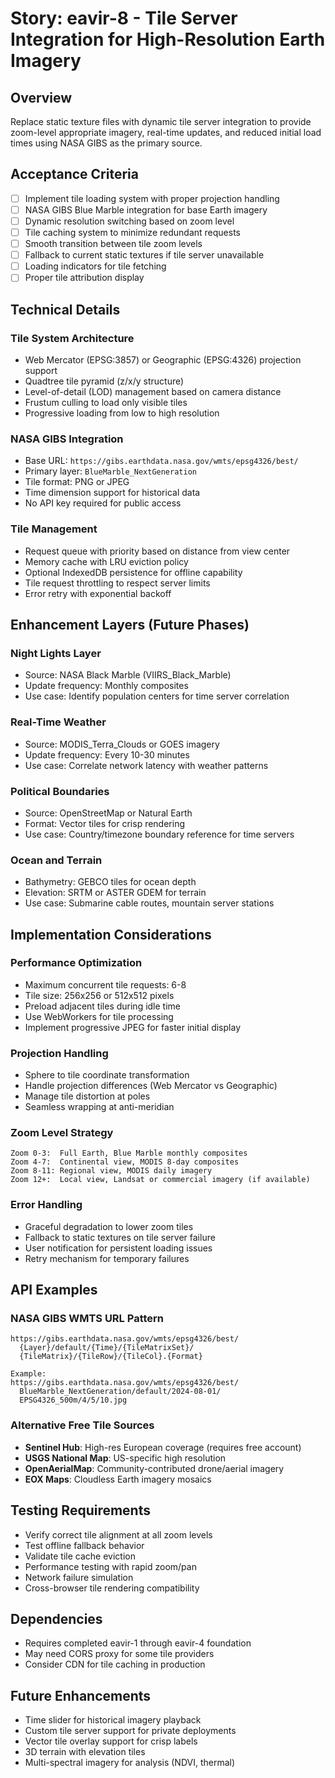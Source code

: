 # Story: eavir-8 - Tile Server Integration for High-Resolution Earth Imagery

## Overview
Replace static texture files with dynamic tile server integration to provide zoom-level appropriate imagery, real-time updates, and reduced initial load times using NASA GIBS as the primary source.

## Acceptance Criteria
- [ ] Implement tile loading system with proper projection handling
- [ ] NASA GIBS Blue Marble integration for base Earth imagery
- [ ] Dynamic resolution switching based on zoom level
- [ ] Tile caching system to minimize redundant requests
- [ ] Smooth transition between tile zoom levels
- [ ] Fallback to current static textures if tile server unavailable
- [ ] Loading indicators for tile fetching
- [ ] Proper tile attribution display

## Technical Details

### Tile System Architecture
- Web Mercator (EPSG:3857) or Geographic (EPSG:4326) projection support
- Quadtree tile pyramid (z/x/y structure)
- Level-of-detail (LOD) management based on camera distance
- Frustum culling to load only visible tiles
- Progressive loading from low to high resolution

### NASA GIBS Integration
- Base URL: `https://gibs.earthdata.nasa.gov/wmts/epsg4326/best/`
- Primary layer: `BlueMarble_NextGeneration`
- Tile format: PNG or JPEG
- Time dimension support for historical data
- No API key required for public access

### Tile Management
- Request queue with priority based on distance from view center
- Memory cache with LRU eviction policy
- Optional IndexedDB persistence for offline capability
- Tile request throttling to respect server limits
- Error retry with exponential backoff

## Enhancement Layers (Future Phases)

### Night Lights Layer
- Source: NASA Black Marble (VIIRS_Black_Marble)
- Update frequency: Monthly composites
- Use case: Identify population centers for time server correlation

### Real-Time Weather
- Source: MODIS_Terra_Clouds or GOES imagery
- Update frequency: Every 10-30 minutes
- Use case: Correlate network latency with weather patterns

### Political Boundaries
- Source: OpenStreetMap or Natural Earth
- Format: Vector tiles for crisp rendering
- Use case: Country/timezone boundary reference for time servers

### Ocean and Terrain
- Bathymetry: GEBCO tiles for ocean depth
- Elevation: SRTM or ASTER GDEM for terrain
- Use case: Submarine cable routes, mountain server stations

## Implementation Considerations

### Performance Optimization
- Maximum concurrent tile requests: 6-8
- Tile size: 256x256 or 512x512 pixels
- Preload adjacent tiles during idle time
- Use WebWorkers for tile processing
- Implement progressive JPEG for faster initial display

### Projection Handling
- Sphere to tile coordinate transformation
- Handle projection differences (Web Mercator vs Geographic)
- Manage tile distortion at poles
- Seamless wrapping at anti-meridian

### Zoom Level Strategy
```
Zoom 0-3:  Full Earth, Blue Marble monthly composites
Zoom 4-7:  Continental view, MODIS 8-day composites  
Zoom 8-11: Regional view, MODIS daily imagery
Zoom 12+:  Local view, Landsat or commercial imagery (if available)
```

### Error Handling
- Graceful degradation to lower zoom tiles
- Fallback to static textures on tile server failure
- User notification for persistent loading issues
- Retry mechanism for temporary failures

## API Examples

### NASA GIBS WMTS URL Pattern
```
https://gibs.earthdata.nasa.gov/wmts/epsg4326/best/
  {Layer}/default/{Time}/{TileMatrixSet}/
  {TileMatrix}/{TileRow}/{TileCol}.{Format}

Example:
https://gibs.earthdata.nasa.gov/wmts/epsg4326/best/
  BlueMarble_NextGeneration/default/2024-08-01/
  EPSG4326_500m/4/5/10.jpg
```

### Alternative Free Tile Sources
- **Sentinel Hub**: High-res European coverage (requires free account)
- **USGS National Map**: US-specific high resolution
- **OpenAerialMap**: Community-contributed drone/aerial imagery
- **EOX Maps**: Cloudless Earth imagery mosaics

## Testing Requirements
- Verify correct tile alignment at all zoom levels
- Test offline fallback behavior
- Validate tile cache eviction
- Performance testing with rapid zoom/pan
- Network failure simulation
- Cross-browser tile rendering compatibility

## Dependencies
- Requires completed eavir-1 through eavir-4 foundation
- May need CORS proxy for some tile providers
- Consider CDN for tile caching in production

## Future Enhancements
- Time slider for historical imagery playback
- Custom tile server support for private deployments
- Vector tile overlay support for crisp labels
- 3D terrain with elevation tiles
- Multi-spectral imagery for analysis (NDVI, thermal)